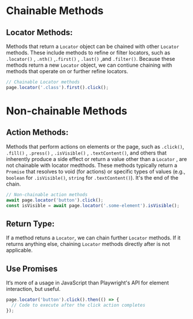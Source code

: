 # Chainable Methods
 ## Locator Methods: 
 Methods that return a `Locator` object can be chained with other `Locator` methods. These include methods to refine or filter locators, such as `.locator()` , `.nth()` ,`.first()` , `.last()` ,and `.filter()`. Because these methods return a new `Locator` object, we can contiune chaining with methods that operate on or further refine locators.

```javascript
// Chainable Locator methods
page.locator('.class').first().click();
```

# Non-chainable Methods
 ## Action Methods:
 Methods that perform actions on elements or the page, such as `.click()`, `.fill()` , `.press()` , `.isVisible()` , `.textContent()`, and others that inherently produce a side effect or return a value other than a `Locator` , are not chainable with locator medthods. 
 These methods typically return a `Promise` that resolves to void (for actions) or specific types of values (e.g., `boolean` for `.isVisible()`, `string` for `.textContent()`). It's the end of the chain.

```javascript
// Non-chainable action methods
await page.locator('button').click();
const isVisible = await page.locator('.some-element').isVisible();
```

 ## Return Type:
 If a method retuns a `Locator`, we can chain further `Locator` methods. If it returns anything else, chaining `Locator` methods directly after is not applicable.

## Use Promises
It‘s more of a usage in JavaScript than Playwright's API for element interaction, but useful.

```javascript
page.locator('button').click().then(() => {
  // Code to execute after the click action completes
});
```
 
